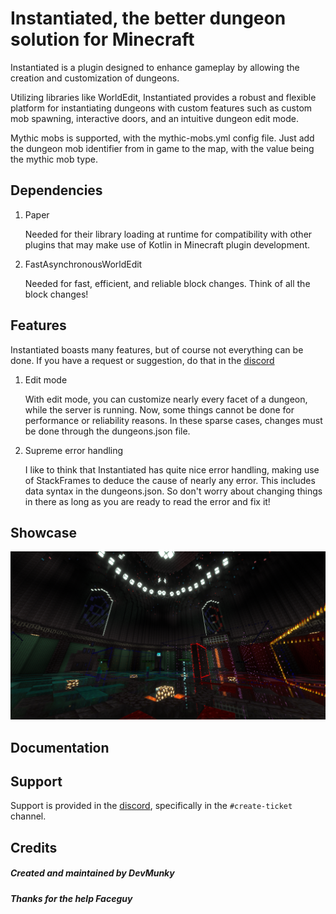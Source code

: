 # Instantiated, the better dungeon solution for Minecraft

Instantiated is a plugin designed to enhance gameplay by allowing the creation and customization of dungeons.

Utilizing libraries like WorldEdit, Instantiated provides a robust and flexible platform for instantiating dungeons with custom features such as custom mob spawning, interactive doors, and an intuitive dungeon edit mode.

Mythic mobs is supported, with the mythic-mobs.yml config file. Just add the dungeon mob identifier from in game to the map, with the value being the mythic mob type.

## Dependencies

1. Paper
    
    Needed for their library loading at runtime for compatibility with other plugins that may make use of Kotlin in Minecraft plugin development.

2. FastAsynchronousWorldEdit
    
    Needed for fast, efficient, and reliable block changes. Think of all the block changes!

## Features
Instantiated boasts many features, but of course not everything can be done. If you have a request or suggestion, do that in the [discord](https://discord.gg/XggaTq7kjR)

1. Edit mode
        
    With edit mode, you can customize nearly every facet of a dungeon, while the server is running. Now, some things cannot be done for performance or reliability reasons. In these sparse cases, changes must be done through the dungeons.json file.

2. Supreme error handling
    
    I like to think that Instantiated has quite nice error handling, making use of StackFrames to deduce the cause of nearly any error. This includes data syntax in the dungeons.json. So don't worry about changing things in there as long as you are ready to read the error and fix it!

## Showcase
![showcase](./assets/image1.png)

## Documentation

## Support
Support is provided in the [discord](https://discord.gg/XggaTq7kjR), specifically in the `#create-ticket` channel.

## Credits
##### Created and maintained by DevMunky
##### Thanks for the help Faceguy